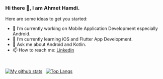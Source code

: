 ### Hi there 👋, I am Ahmet Hamdi.

Here are some ideas to get you started:

- 🔭 I’m currently working on Mobile Application Development especially Android.
- 🌱 I’m currently learning iOS and Flutter App Development.
- 💬 Ask me about Android and Kotlin.
- 📫 How to reach me: [Linkedin](https://www.linkedin.com/in/ahmethamdicengiz/) 

<br/>

[![My github stats](https://github-readme-stats.vercel.app/api?username=ahmettcengiz&count_private=true&show_icons=true&theme=radical&hide_rank=false&hide=issues)](https://github.com/ahmettcengiz/github-readme-stats)&ensp;
[![Top Langs](https://github-readme-stats.vercel.app/api/top-langs/?username=ahmettcengiz&layout=compact&langs_count=8)](https://github.com/ahmettcengiz/github-readme-stats)

